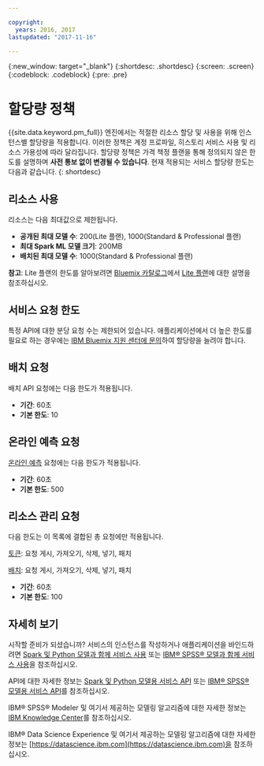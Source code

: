 ```yaml
---

copyright:
  years: 2016, 2017
lastupdated: "2017-11-16"

---
```


{:new_window: target="_blank"}
{:shortdesc: .shortdesc}
{:screen: .screen}
{:codeblock: .codeblock}
{:pre: .pre}

# 할당량 정책

{{site.data.keyword.pm_full}} 엔진에서는 적절한 리소스 할당 및 사용을 위해 인스턴스별 할당량을 적용합니다. 이러한 정책은 계정 프로파일, 히스토리 서비스 사용 및 리소스 가용성에 따라 달라집니다. 할당량 정책은 가격 책정 플랜을 통해 정의되지 않은 한도를 설명하며 **사전 통보 없이 변경될 수 있습니다**. 현재 적용되는 서비스 할당량 한도는 다음과 같습니다.
{: shortdesc}

## 리소스 사용

리소스는 다음 최대값으로 제한됩니다. 

-  **공개된 최대 모델 수**: 200(Lite 플랜), 1000(Standard & Professional 플랜)
-  **최대 Spark ML 모델 크기**: 200MB
-  **배치된 최대 모델 수**: 1000(Standard & Professional 플랜)

**참고**: Lite 플랜의 한도를 알아보려면 [Bluemix 카탈로그](https://console.bluemix.net/catalog/)에서 [Lite 플랜](https://console.bluemix.net/catalog/services/machine-learning)에 대한 설명을 참조하십시오. 

## 서비스 요청 한도

특정 API에 대한 분당 요청 수는 제한되어 있습니다. 애플리케이션에서 더 높은 한도를 필요로 하는 경우에는 [IBM Bluemix 지원 센터에 문의](https://support.ng.bluemix.net/)하여 할당량을 늘려야 합니다. 

## 배치 요청

배치 API 요청에는 다음 한도가 적용됩니다.

-  **기간**: 60초
-  **기본 한도**: 10

## 온라인 예측 요청

[온라인 예측](pm_service_api_spark_building.html) 요청에는 다음 한도가 적용됩니다.

-  **기간**: 60초
-  **기본 한도**: 500

## 리소스 관리 요청

다음 한도는 이 목록에 결합된 총 요청에만 적용됩니다.

[토큰](https://watson-ml-api.mybluemix.net/#/Token): 요청 게시, 가져오기, 삭제, 넣기, 패치

[배치](https://watson-ml-api.mybluemix.net/#/Deployments): 요청 게시, 가져오기, 삭제, 넣기, 패치

-  **기간**: 60초
-  **기본 한도**: 100

## 자세히 보기

시작할 준비가 되셨습니까? 서비스의 인스턴스를 작성하거나 애플리케이션을 바인드하려면 [Spark 및 Python 모델과 함께 서비스 사용](using_pm_service_dsx.html) 또는
[IBM® SPSS® 모델과 함께 서비스 사용](using_pm_service.html)을 참조하십시오. 

API에 대한 자세한 정보는 [Spark 및 Python 모델용 서비스 API](pm_service_api_spark.html) 또는 [IBM® SPSS® 모델용 서비스 API](pm_service_api_spss.html)를 참조하십시오. 

IBM® SPSS® Modeler 및 여기서 제공하는 모델링 알고리즘에 대한 자세한 정보는 [IBM Knowledge Center](https://www.ibm.com/support/knowledgecenter/SS3RA7)를 참조하십시오. 

IBM® Data Science Experience 및 여기서 제공하는 모델링 알고리즘에 대한 자세한 정보는 [https://datascience.ibm.com](https://datascience.ibm.com)을 참조하십시오. 
